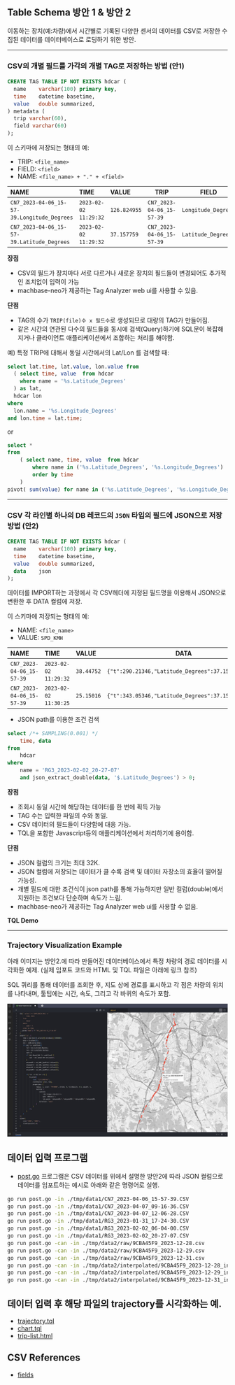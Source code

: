 
## Table Schema 방안 1 & 방안 2

이동하는 장치(예:차량)에서 시간별로 기록된 다양한 센서의 데이터를 CSV로 저장한 
수집된 데이터를 데이터베이스로 로딩하기 위한 방안.

----------------------

### CSV의 개별 필드를 가각의 개별 TAG로 저장하는 방법 (안1)

```sql
CREATE TAG TABLE IF NOT EXISTS hdcar (
  name    varchar(100) primary key,
  time    datetime basetime,
  value   double summarized,
) metadata (
  trip varchar(60),
  field varchar(60)
);
```

이 스키마에 저장되는 형태의 예:

- TRIP: `<file_name>`
- FIELD: `<field>`
- NAME: `<file_name> + "." + <field>`

| NAME                                         | TIME                  | VALUE        | TRIP                      | FIELD               |
|:---------------------------------------------|:----------------------|:-------------|---------------------------|---------------------|
| `CN7_2023-04-06_15-57-39.Longitude_Degrees`  | `2023-02-02 11:29:32` | `126.824955` | `CN7_2023-04-06_15-57-39` | `Longitude_Degrees` |
| `CN7_2023-04-06_15-57-39.Latitude_Degrees`   | `2023-02-02 11:29:32` | `37.157759`  | `CN7_2023-04-06_15-57-39` | `Latitude_Degrees` |

**장점**

- CSV의 필드가 장치마다 서로 다르거나 새로운 장치의 필드들이 변경되어도 추가적인 조치없이 입력이 가능
- machbase-neo가 제공하는 Tag Analyzer web ui를 사용할 수 있음.

**단점**

- TAG의 수가 `TRIP(file)수 x 필드수`로 생성되므로 대량의 TAG가 만들어짐.
- 같은 시간의 연관된 다수의 필드들을 동시에 검색(Query)하기에 SQL문이 복잡해지거나 클라이언트 애플리케이션에서 조합하는 처리를 해야함.

예) 특정 TRIP에 대해서 동일 시간에서의 Lat/Lon 를 검색할 때:

```sql
select lat.time, lat.value, lon.value from 
  ( select time, value  from hdcar 
    where name = '%s.Latitude_Degrees'
  ) as lat,
  hdcar lon
where 
  lon.name = '%s.Longitude_Degrees'
and lon.time = lat.time;
```

or

```sql
select *
from
    ( select name, time, value  from hdcar 
        where name in ('%s.Latitude_Degrees', '%s.Longitude_Degrees')
        order by time
    )
pivot( sum(value) for name in ('%s.Latitude_Degrees', '%s.Longitude_Degrees'))
```

----------------------

### CSV 각 라인별 하나의 DB 레코드의 `JSON` 타입의 필드에 JSON으로 저장 방법 (안2)

```sql
CREATE TAG TABLE IF NOT EXISTS hdcar (
  name    varchar(100) primary key,
  time    datetime basetime,
  value   double summarized,
  data    json
);
```

데이터를 IMPORT하는 과정에서 각 CSV헤더에 지정된 필드명을 이용해서 JSON으로 변환한 후 DATA 컬럼에 저장.

이 스키마에 저장되는 형태의 예:

- NAME: `<file_name>`
- VALUE: `SPD_KMH`

| NAME                       | TIME                  | VALUE      | DATA                      |
|:---------------------------|:----------------------|:-----------|---------------------------|
| `CN7_2023-04-06_15-57-39`  | `2023-02-02 11:29:32` | `38.44752` | `{"t":290.21346,"Latitude_Degrees":37.157759......` |
| `CN7_2023-04-06_15-57-39`  | `2023-02-02 11:30:25` | `25.15016` | `{"t":343.05346,"Latitude_Degrees":37.159026......` |

- JSON path를 이용한 조건 검색

```sql
select /*+ SAMPLING(0.001) */ 
    time, data
from
    hdcar
where
    name = 'RG3_2023-02-02_20-27-07'
    and json_extract_double(data, '$.Latitude_Degrees') > 0;
```

**장점**

- 조회시 동일 시간에 해당하는 데이터를 한 번에 획득 가능
- TAG 수는 입력한 파일의 수와 동일.
- CSV 데이터의 필드들이 다양함에 대응 가능.
- TQL을 포함한 Javascript등의 애플리케이션에서 처리하기에 용이함.

**단점**

- JSON 컬럼의 크기는 최대 32K.
- JSON 컬럼에 저장되는 데이터가 클 수록 검색 및 데이터 자장소의 효율이 떨어질 가능성.
- 개별 필드에 대한 조건식이 json path를 통해 가능하지만 일반 컬럼(double)에서 지원하는 조건보다 단순하며 속도가 느림.
- machbase-neo가 제공하는 Tag Analyzer web ui를 사용할 수 없음.

**TQL Demo**

----------------------

### Trajectory Visualization Example

아래 이미지는 방안2.에 따라 만들어진 데이터베이스에서 특정 차량의 경로 데이터를 시각화한 예제. (실제 임포트 코드와 HTML 및 TQL 파일은 아래에 링크 참조)

SQL 쿼리를 통해 데이터를 조회한 후, 지도 상에 경로를 표시하고
각 점은 차량의 위치를 나타내며, 툴팁에는 시간, 속도, 그리고 각 바퀴의 속도가 포함.

![Trajectory Visualization](./trajectory-map.jpg)


## 데이터 입력 프로그램

- [post.go](./post.go) 프로그램은 CSV 데이터를 위에서 설명한 방안2에 따라 JSON 컬럼으로 데이터를 임포트하는 예시로 아래와 같은 명령어로 실행.

```sh
go run post.go -in ./tmp/data1/CN7_2023-04-06_15-57-39.CSV
go run post.go -in ./tmp/data1/CN7_2023-04-07_09-16-36.CSV
go run post.go -in ./tmp/data1/CN7_2023-04-07_12-06-28.CSV
go run post.go -in ./tmp/data1/RG3_2023-01-31_17-24-30.CSV
go run post.go -in ./tmp/data1/RG3_2023-02-02_06-04-00.CSV
go run post.go -in ./tmp/data1/RG3_2023-02-02_20-27-07.CSV
go run post.go -can -in ./tmp/data2/raw/9CBA45F9_2023-12-28.csv
go run post.go -can -in ./tmp/data2/raw/9CBA45F9_2023-12-29.csv
go run post.go -can -in ./tmp/data2/raw/9CBA45F9_2023-12-31.csv
go run post.go -can -in ./tmp/data2/interpolated/9CBA45F9_2023-12-28_interpolated.csv
go run post.go -can -in ./tmp/data2/interpolated/9CBA45F9_2023-12-29_interpolated.csv
go run post.go -can -in ./tmp/data2/interpolated/9CBA45F9_2023-12-31_interpolated.csv
```

## 데이터 입력 후 해당 파일의 trajectory를 시각화하는 예.

- [trajectory.tql](./hdcar-trajectory.tql)
- [chart.tql](./hdcar-chart.tql)
- [trip-list.html](./hdcar-list.html)

## CSV References

- [fields](./hdcar-fields.md)
